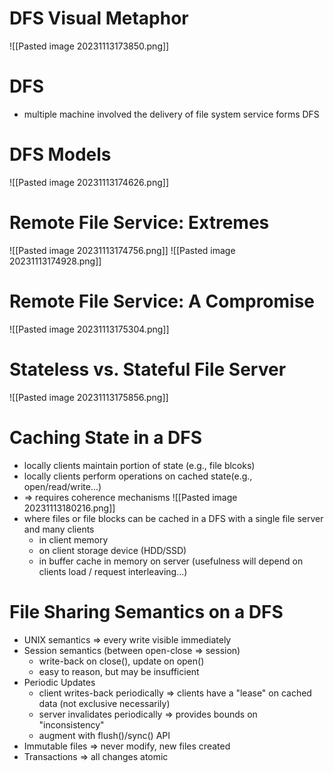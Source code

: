 # DFS Visual Metaphor
![[Pasted image 20231113173850.png]]
# DFS
- multiple machine involved the delivery of file system service forms DFS
# DFS Models
![[Pasted image 20231113174626.png]]
# Remote File Service: Extremes
![[Pasted image 20231113174756.png]]
![[Pasted image 20231113174928.png]]
# Remote File Service: A Compromise
![[Pasted image 20231113175304.png]]

# Stateless vs. Stateful File Server
![[Pasted image 20231113175856.png]]
# Caching State in a DFS
- locally clients maintain portion of state (e.g., file blcoks)
- locally clients perform operations on cached state(e.g., open/read/write...)
- => requires coherence mechanisms
![[Pasted image 20231113180216.png]]
- where files or file blocks can be cached in a DFS with a single file server and many clients
	- in client memory
	- on client storage device (HDD/SSD)
	- in buffer cache in memory on server (usefulness will depend on clients load / request interleaving...)
# File Sharing Semantics on a DFS
 - UNIX semantics => every write visible immediately
 - Session semantics (between open-close => session)
	 - write-back on close(), update on open()
	 - easy to reason, but may be insufficient
 - Periodic Updates
	 - client writes-back periodically => clients have a "lease" on cached data (not exclusive necessarily)
	 - server invalidates periodically => provides bounds on "inconsistency"
	 - augment with flush()/sync() API
 - Immutable files => never modify, new files created
 - Transactions => all changes atomic